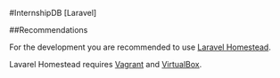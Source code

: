 #InternshipDB [Laravel]

##Recommendations

For the development you are recommended to use [Laravel Homestead](https://github.com/laravel/homestead).

Lavarel Homestead requires [Vagrant](https://www.vagrantup.com/) and [VirtualBox](https://www.virtualbox.org).
